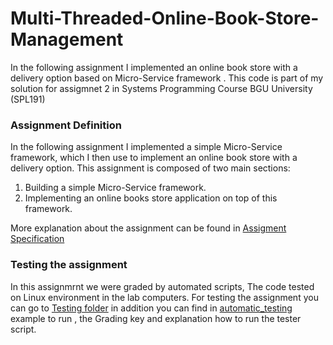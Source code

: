 # Multi-Threaded-Online-Book-Store-Management
In the following assignment I implemented an online book store with a delivery option based on Micro-Service framework . This code is part of my solution for assigmnet 2 in Systems Programming Course BGU University (SPL191)

### Assignment Definition 
In the following assignment I implemented a simple Micro-Service framework, which I then use to implement an online book store with a delivery option. 
This assignment is composed of two main sections:
  1. Building a simple Micro-Service framework.
  2. Implementing an online books store application on top of this framework.
  
 More explanation about the assignment can be found in [Assigment Specification](https://github.com/shaniklein/SPL191-Assignment-2/blob/main/Assignment%20Specification.pdf)
 
  ### Testing the assignment
 In this assignmrnt we were graded by automated scripts, The code tested on Linux environment in the lab computers. 
 For testing the assignment you can go to  [Testing folder](https://github.com/shaniklein/SPL191-Assignment-https://github.com/shaniklein/SPL191-Assignment-2/tree/main/automatic_testing/self_testing/testingFolder) in addition you can find in [automatic_testing](https://github.com/shaniklein/SPL191-Assignment-2/tree/main/automatic_testing) example to run , the Grading key and explanation how to run the tester script.
 

